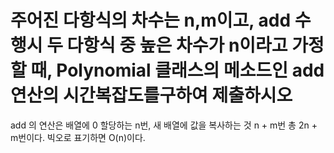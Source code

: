 # 주어진 다항식의 차수는 n,m이고, add 수행시 두 다항식 중 높은 차수가 n이라고 가정할 때, Polynomial 클래스의 메소드인 add 연산의 시간복잡도를구하여 제출하시오

add 의 연산은 배열에 0 할당하는 n번, 새 배열에 값을 복사하는 것 n + m번 총 2n + m번이다. 빅오로 표기하면 O(n)이다. 